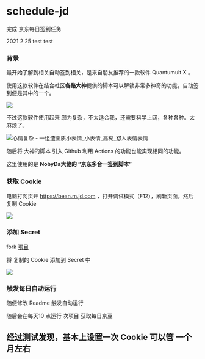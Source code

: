 # schedule-jd
完成 京东每日签到任务

2021 2 25 test  test

### 背景

最开始了解到相关自动签到相关，是来自朋友推荐的一款软件 Quantumult X 。

使用这款软件在结合社区**各路大神**提供的脚本可以解锁非常多神奇的功能，自动签到便是其中的一个。

![](https://gitee.com/xiaoxiunique/picgo-image/raw/master/atips/20201231173557.png)



不过这款软件使用起来 颇为复杂，不太适合我，还需要科学上网，各种各种。太麻烦了。

![心情复杂 - 一组渣画质小表情_小表情_高糊_怼人表情表情](http://wx3.sinaimg.cn/bmiddle/006fbYi5gy1ff4kschlzsj301p01tgle.jpg)

随后将 大神的脚本 引入 Github 利用 Actions 的功能也能实现相同的功能。

这里使用的是 **NobyDa大佬的 “京东多合一签到脚本”**



### 获取 Cookie

电脑打网页开 https://bean.m.jd.com ，打开调试模式（F12），刷新页面，然后 复制 Cookie

![](https://gitee.com/xiaoxiunique/picgo-image/raw/master/atips/20201231175239.png)







### 添加 Secret 

fork [项目](https://github.com/xiaoxiunique/schedule-jd)

将 复制的 Cookie 添加到 Secret 中

![](https://gitee.com/xiaoxiunique/picgo-image/raw/master/atips/20201231174929.png)



### 触发每日自动运行

随便修改 Readme 触发自动运行





随后会在每天10 点运行 次项目 获取每日京豆


## 经过测试发现，基本上设置一次 Cookie 可以管 一个月左右

